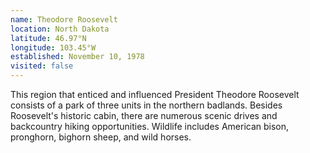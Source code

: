 ```yaml
---
name: Theodore Roosevelt
location: North Dakota
latitude: 46.97°N
longitude: 103.45°W
established: November 10, 1978
visited: false
---
```


This region that enticed and influenced President Theodore Roosevelt consists of a park of three units in the northern badlands. Besides Roosevelt's historic cabin, there are numerous scenic drives and backcountry hiking opportunities. Wildlife includes American bison, pronghorn, bighorn sheep, and wild horses.
